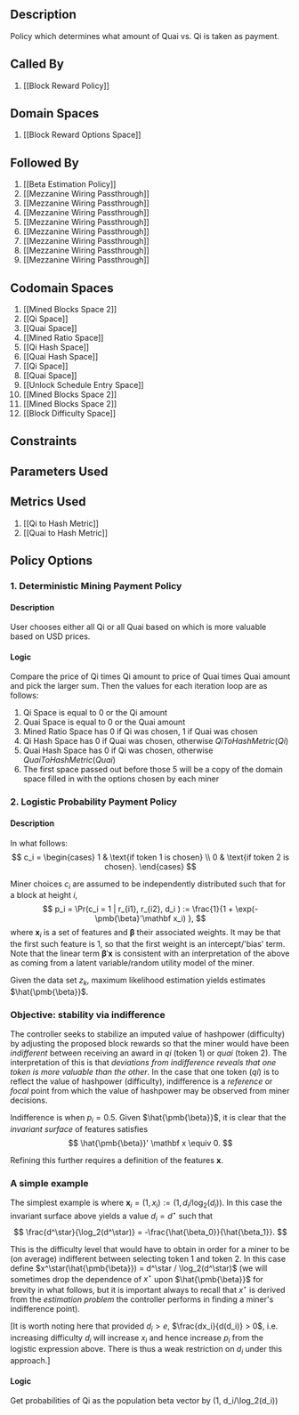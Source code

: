 ## Description

Policy which determines what amount of Quai vs. Qi is taken as payment.
## Called By
1. [[Block Reward Policy]]
## Domain Spaces
1. [[Block Reward Options Space]]
## Followed By
1. [[Beta Estimation Policy]]
2. [[Mezzanine Wiring Passthrough]]
3. [[Mezzanine Wiring Passthrough]]
4. [[Mezzanine Wiring Passthrough]]
5. [[Mezzanine Wiring Passthrough]]
6. [[Mezzanine Wiring Passthrough]]
7. [[Mezzanine Wiring Passthrough]]
8. [[Mezzanine Wiring Passthrough]]
9. [[Mezzanine Wiring Passthrough]]
## Codomain Spaces
1. [[Mined Blocks Space 2]]
2. [[Qi Space]]
3. [[Quai Space]]
4. [[Mined Ratio Space]]
5. [[Qi Hash Space]]
6. [[Quai Hash Space]]
7. [[Qi Space]]
8. [[Quai Space]]
9. [[Unlock Schedule Entry Space]]
10. [[Mined Blocks Space 2]]
11. [[Mined Blocks Space 2]]
12. [[Block Difficulty Space]]
## Constraints
## Parameters Used
## Metrics Used
1. [[Qi to Hash Metric]]
2. [[Quai to Hash Metric]]
## Policy Options
### 1. Deterministic Mining Payment Policy
#### Description
User chooses either all Qi or all Quai based on which is more valuable based on USD prices.
#### Logic
Compare the price of Qi times Qi amount to price of Quai times Quai amount and pick the larger sum. Then the values for each iteration loop are as follows:
1. Qi Space is equal to 0 or the Qi amount
2. Quai Space is equal to 0 or the Quai amount
3. Mined Ratio Space has 0 if Qi was chosen, 1 if Quai was chosen
4. Qi Hash Space has 0 if Quai was chosen, otherwise $QiToHashMetric(Qi)$
5. Quai Hash Space has 0 if Qi was chosen, otherwise $QuaiToHashMetric(Quai)$
6. The first space passed out before those 5 will be a copy of the domain space filled in with the options chosen by each miner

### 2. Logistic Probability Payment Policy
#### Description
In what follows:
$$
  c_i = 
  \begin{cases}
    1 & \text{if token 1 is chosen} \\
    0 & \text{if token 2 is chosen}.
  \end{cases}
$$

Miner choices $c_i$ are assumed to be independently distributed such that for a block at height $i$,
$$
  p_i = \Pr(c_i = 1 | r_{i1}, r_{i2}, d_i ) := \frac{1}{1 + \exp(- \pmb{\beta}'\mathbf x_i) },
$$
where $\mathbf x_i$ is a set of features and $\pmb \beta$ their associated weights. It may be that the first such feature is $1$, so that the first weight is an intercept/'bias' term. Note that the linear term $\pmb{\beta}' \mathbf x$ is consistent with an interpretation of the above as coming from a latent variable/random utility model of the miner.

Given the data set $z_k$, maximum likelihood estimation yields estimates $\hat{\pmb{\beta}}$.


### Objective: stability via indifference

The controller seeks to stabilize an imputed value of hashpower (difficulty) by adjusting the proposed block rewards so that the miner would have been _indifferent_ between receiving an award in _qi_ (token 1) or _quai_ (token 2). The interpretation of this is that _deviations from indifference reveals that one token is more valuable than the other_. In the case that one token (_qi_) is to reflect the value of hashpower (difficulty), indifference is a _reference_ or _focal_ point from which the value of hashpower may be observed from miner decisions.

Indifference is when $p_i = 0.5$. Given $\hat{\pmb{\beta}}$, it is clear that the _invariant surface_ of features satisfies
$$
  \hat{\pmb{\beta}}' \mathbf x \equiv 0.
$$

Refining this further requires a definition of the features $\mathbf x$.

### A simple example

The simplest example is where $\mathbf x_i = (1, x_i) := (1, d_i/\log_2(d_i))$. In this case the invariant surface above yields a value $d_i = d^\star$ such that
$$
  \frac{d^\star}{\log_2(d^\star)} = -\frac{\hat{\beta_0}}{\hat{\beta_1}}.
$$

This is the difficulty level that would have to obtain in order for a miner to be (on average) indifferent between selecting token 1 and token 2. In this case define $x^\star(\hat{\pmb{\beta}}) = d^\star / \log_2(d^\star)$ (we will sometimes drop the dependence of $x^\star$ upon $\hat{\pmb{\beta}}$ for brevity in what follows, but it is important always to recall that $x^\star$ is derived from the _estimation problem_ the controller performs in finding a miner's indifference point).

[It is worth noting here that provided $d_i > e$, $\frac{dx_i}{d(d_i)} > 0$, i.e. increasing difficulty $d_i$ will increase $x_i$ and hence increase $p_i$ from the logistic expression above. There is thus a weak restriction on $d_i$ under this approach.]
#### Logic
Get probabilities of Qi as the population beta vector by (1, d_i/\log_2(d_i))

